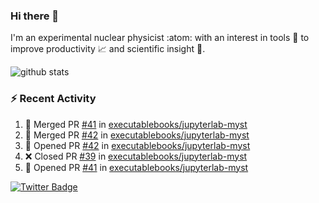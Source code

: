 ### Hi there 👋 

I'm an experimental nuclear physicist :atom: with an interest in tools :wrench: to improve productivity :chart_with_upwards_trend: and scientific insight :telescope:.

![github stats](https://github-readme-stats.vercel.app/api?username=agoose77&show_icons=true&hide_rank=true&hide_title=true&bg_color=30,e76445,904e95&text_color=efe3ec&icon_color=efe3ec)
<!--
**agoose77/agoose77** is a ✨ _special_ ✨ repository because its `README.md` (this file) appears on your GitHub profile.

Here are some ideas to get you started:

- 🔭 I’m currently working on ...
- 🌱 I’m currently learning ...
- 👯 I’m looking to collaborate on ...
- 🤔 I’m looking for help with ...
- 💬 Ask me about ...
- 📫 How to reach me: ...
- 😄 Pronouns: ...
- ⚡ Fun fact: ...
-->

### :zap: Recent Activity
<!--START_SECTION:activity-->
1. 🎉 Merged PR [#41](https://github.com/executablebooks/jupyterlab-myst/pull/41) in [executablebooks/jupyterlab-myst](https://github.com/executablebooks/jupyterlab-myst)
2. 🎉 Merged PR [#42](https://github.com/executablebooks/jupyterlab-myst/pull/42) in [executablebooks/jupyterlab-myst](https://github.com/executablebooks/jupyterlab-myst)
3. 💪 Opened PR [#42](https://github.com/executablebooks/jupyterlab-myst/pull/42) in [executablebooks/jupyterlab-myst](https://github.com/executablebooks/jupyterlab-myst)
4. ❌ Closed PR [#39](https://github.com/executablebooks/jupyterlab-myst/pull/39) in [executablebooks/jupyterlab-myst](https://github.com/executablebooks/jupyterlab-myst)
5. 💪 Opened PR [#41](https://github.com/executablebooks/jupyterlab-myst/pull/41) in [executablebooks/jupyterlab-myst](https://github.com/executablebooks/jupyterlab-myst)
<!--END_SECTION:activity-->


[![Twitter Badge](https://img.shields.io/twitter/follow/agoose77?style=flat-square&logo=Twitter&logoColor=white&color=cornflowerblue)](https://twitter.com/agoose77)
